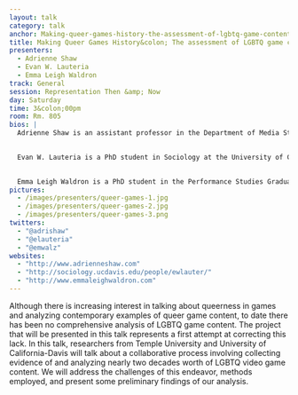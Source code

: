 ```yaml
---
layout: talk
category: talk
anchor: Making-queer-games-history-the-assessment-of-lgbtq-game-content
title: Making Queer Games History&colon; The assessment of LGBTQ game content
presenters:
  - Adrienne Shaw
  - Evan W. Lauteria
  - Emma Leigh Waldron
track: General
session: Representation Then &amp; Now
day: Saturday
time: 3&colon;00pm
room: Rm. 805
bios: |
  Adrienne Shaw is an assistant professor in the Department of Media Studies and Production at Temple University and a Media and Communications PhD program faculty member. Her primary areas of research are video games, gaming culture, the politics of representation, gender and sexuality, and qualitative research. She is author of the book Gaming at the Edge: Sexuality and Gender at the Margins of Gamer Culture (University of Minnesota Press, 2014). 
  

  Evan W. Lauteria is a PhD student in Sociology at the University of California-Davis, where he works in the UC-Davis “ModLab,” an interdisciplinary digital humanities and video games research lab. His primary research interests include production of culture, formal organizations, video games, gender and sexuality, and comparative-historical methods. He is the co-editor of Rated M for Mature: Sex and Sexuality in Video Games (Bloomsbury Publishing, 2015), and his current research is a comparative-historical analysis of Nintendo and Sega’s business practices in the 1980s and 90s.
  

  Emma Leigh Waldron is a PhD student in the Performance Studies Graduate Group at the University of California – Davis, and Co-Editor-in-Chief at the online journal, Analog Game Studies (analoggamestudies.org). Emma’s work lies at the intersection of performance studies and media studies, and focuses on affective communities that coalesce around intimate performances of touch. She is currently researching the mediated intimacy of ASMR videos on YouTube, and how sex is represented in larp (live-action role-playing games).
pictures:
  - /images/presenters/queer-games-1.jpg
  - /images/presenters/queer-games-2.jpg
  - /images/presenters/queer-games-3.png
twitters:
  - "@adrishaw"
  - "@elauteria"
  - "@emwalz"
websites:
  - "http://www.adrienneshaw.com"
  - "http://sociology.ucdavis.edu/people/ewlauter/"
  - "http://www.emmaleighwaldron.com"
---
```

Although there is increasing interest in talking about queerness in games and analyzing contemporary examples of queer game content, to date there has been no comprehensive analysis of LGBTQ game content. The project that will be presented in this talk represents a first attempt at correcting this lack. In this talk, researchers from Temple University and University of California-Davis will talk about a collaborative process involving collecting evidence of and analyzing nearly two decades worth of LGBTQ video game content. We will address the challenges of this endeavor, methods employed, and present some preliminary findings of our analysis.
